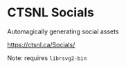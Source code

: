 # CTSNL Socials

Automagically generating social assets

https://ctsnl.ca/Socials/

Note: requires `librsvg2-bin`
